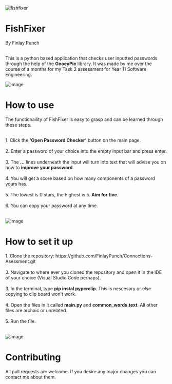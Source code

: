 ![fishfixer](https://github.com/FinlayPunch/Password-Checker/assets/150302225/60473ea7-d42c-4fb3-a42f-4fc88734fefa)

<h1>FishFixer</h1>

<b1>By Finlay Punch</b1><br><br>

<b2>This is a python based application that checks user inputted passwords through the help of the <b>GooeyPie</b> library. It was made by me over the course of a months for my Task 2 assessment for Year 11 Software Engineering.
</b2>

![image](https://github.com/FinlayPunch/Password-Checker/assets/150302225/82d8b91e-1170-4b77-aecd-e9705c0d007f)

<h1>How to use</h1>

<b1>The functionaility of FishFixer is easy to grasp and can be learned through these steps.</b1><br><br>

<b2>
1. Click the <b>'Open Password Checker'</b> button on the main page.<br><br>
2. Enter a password of your choice into the empty input bar and press enter.<br><br>
3. The <b>...</b> lines underneath the input will turn into text that will advise you on how to <b>improve your password</b>.<br><br>
4. You will get a score based on how many components of a password yours has.<br><br>
5. The lowest is 0 stars, the highest is 5. <b>Aim for five</b>.<br><br>
6. You can copy your password at any time.<br><br>
  
</b2>

![image](https://github.com/FinlayPunch/Password-Checker/assets/150302225/0e0ad05c-761c-426d-95ec-57ccb44ffbca)

<h1>How to set it up</h1>

<b1>
1. Clone the repository: https://github.com/FinlayPunch/Connections-Asessment.git<br><br>
3. Navigate to where ever you cloned the repository and open it in the IDE of your choice (Visual Studio Code perhaps).<br><br>
3. In the terminal, type <b>pip instal pyperclip</b>. This is nescesary or else copying to clip board won't work.<br><br>
4. Open the files in it called <b>main.py</b> and <b>common_words.text</b>. All other files are archaic or unrelated.<br><br>
5. Run the file.<br><br>
</b1>

![image](https://github.com/FinlayPunch/Password-Checker/assets/150302225/2ae8f4c3-486d-4050-918a-ae106aad8222)

<h1>Contributing</h1>

<b1>
All pull requests are welcome. If you desire any major changes you can contact me about them.
</b1>
